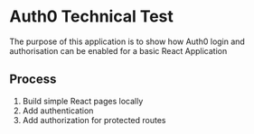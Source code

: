 # Auth0 Technical Test

The purpose of this application is to show how Auth0 login and authorisation can be enabled for a basic React Application

## Process
1. Build simple React pages locally
2. Add authentication
3. Add authorization for protected routes


